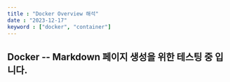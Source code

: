 ```yaml
---
title : "Docker Overview 해석"
date : "2023-12-17"
keyword : ["docker", "container"]
---
```


## Docker -- Markdown 페이지 생성을 위한 테스팅 중 입니다.

```js

```